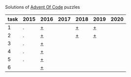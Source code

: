 Solutions of [Advent Of Code](https://adventofcode.com) puzzles

task | 2015 | 2016 | 2017 | 2018 | 2019 | 2020
------------ | ------------ | ------------ | ------------- | ------------- | ------------- | -------------
1 | . | [+](https://adventofcode.com/2016/day/1) | | [+](https://adventofcode.com/2018/day/1) | [+](https://adventofcode.com/2019/day/1) |
2 | . | [+](https://adventofcode.com/2016/day/2) | | [+](https://adventofcode.com/2019/day/2) | [+](https://adventofcode.com/2019/day/1) |
3 | . | [+](https://adventofcode.com/2016/day/3) | |  |  |
4 | . | [+](https://adventofcode.com/2016/day/4) | |  |  |
5 | . | [+](https://adventofcode.com/2016/day/5) | |  |  |
6 |   | [+](https://adventofcode.com/2016/day/6) | |  |  |
